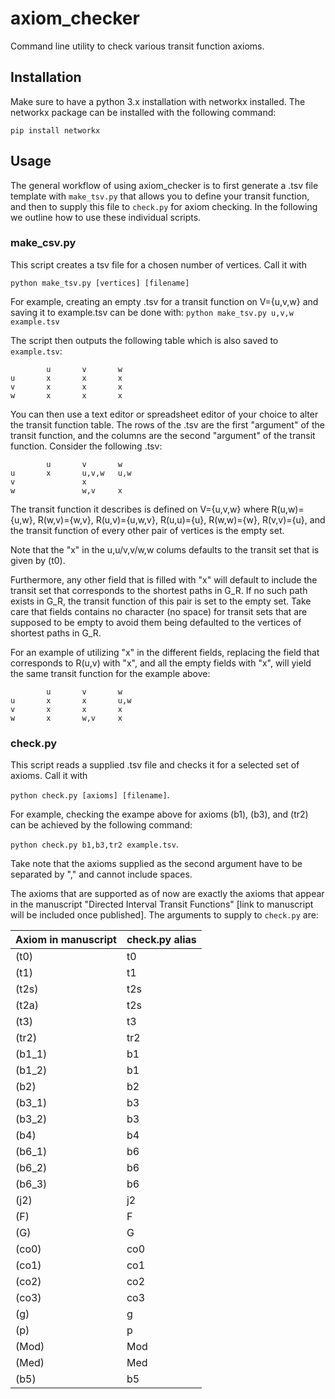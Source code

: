 # axiom_checker
Command line utility to check various transit function axioms.

## Installation

Make sure to have a python 3.x installation with networkx installed. The networkx package can be installed with the following command:

```pip install networkx```

## Usage

The general workflow of using axiom_checker is to first generate a .tsv file template with ```make_tsv.py``` that allows you to define your transit function,
and then to supply this file to ```check.py``` for axiom checking. In the following we outline how to use these individual scripts.

### make_csv.py

This script creates a tsv file for a chosen number of vertices. Call it with

```python make_tsv.py [vertices] [filename]```

For example, creating an empty .tsv for a transit function on V={u,v,w} and saving it to example.tsv can be done with:
```python make_tsv.py u,v,w example.tsv```

The script then outputs the following table which is also saved to ```example.tsv```:
```
        u       v       w
u       x       x       x
v       x       x       x
w       x       x       x
```

You can then use a text editor or spreadsheet editor of your choice to alter the transit function table.
The rows of the .tsv are the first "argument" of the transit function, and the columns are the second
"argument" of the transit function. Consider the following .tsv:


```
        u       v       w
u       x       u,v,w   u,w
v               x       
w               w,v     x
```
The transit function it describes is defined on V={u,v,w} where R(u,w)={u,w}, R(w,v)={w,v}, R(u,v)={u,w,v},
R(u,u)={u}, R(w,w)={w}, R(v,v)={u}, and the transit function of every other pair of vertices is the empty set.

Note that the "x" in the u,u/v,v/w,w colums defaults to the transit set that is given by (t0).

Furthermore, any other field that is filled with "x" will default to include the transit set that corresponds to the shortest paths in G_R. If no such path exists in G_R, the transit function of this pair is set to the empty set. Take care that fields contains no character (no space) for transit sets that are supposed to be empty to avoid them being defaulted to the vertices of shortest paths in G_R.

For an example of utilizing "x" in the different fields, replacing the field that corresponds to R(u,v) with "x", and all the empty fields with "x", will yield the same transit function for the example above:


```
        u       v       w
u       x       x       u,w
v       x       x       x
w       x       w,v     x
```


### check.py

This script reads a supplied .tsv file and checks it for a selected set of axioms. 
Call it with 

```python check.py [axioms] [filename]```.

For example, checking the exampe above for axioms (b1), (b3), and (tr2) can be achieved by the following command:

```python check.py b1,b3,tr2 example.tsv```.

Take note that the axioms supplied as the second argument have to be separated by "," and cannot include spaces.

The axioms that are supported as of now are exactly the axioms that appear in the manuscript "Directed Interval Transit Functions" [link to manuscript will be included once published].
The arguments to supply to ```check.py``` are:


| Axiom in manuscript    | check.py alias |
| -------- | ------- |
| (t0)  | t0    |
| (t1) | t1    |
| (t2s)    | t2s    |
| (t2a)    | t2s    |
| (t3)    | t3   |
| (tr2)    | tr2    |
| (b1_1)    | b1    |
| (b1_2)    | b1    |
| (b2)    | b2   |
| (b3_1)    | b3    |
| (b3_2)    | b3    |
| (b4)    | b4    |
| (b6_1)    | b6    |
| (b6_2)    | b6    |
| (b6_3)    | b6    |
| (j2)    | j2   |
| (F)    | F    |
| (G)    | G    |
| (co0)    | co0    |
| (co1)    | co1    |
| (co2)    | co2    |
| (co3)    | co3    |
| (g)    | g    |
| (p)    | p    |
| (Mod)    | Mod    |
| (Med)    | Med    |
| (b5)    | b5    |






